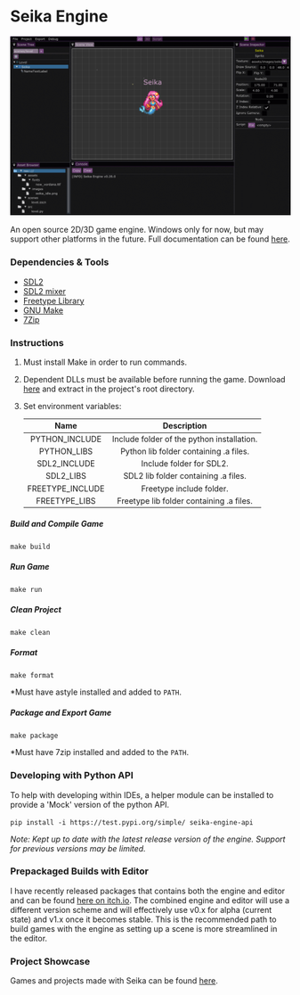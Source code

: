 # Seika Engine


![Seika Engine Editor Screenshot](https://raw.githubusercontent.com/Chukobyte/seika-engine/main/assets/images/docs/seika_engine_editor_preview.gif)

An open source 2D/3D game engine.  Windows only for now, but may support other platforms in the future.  Full documentation can be found [here](https://chukobyte.github.io/seika-engine/).

### Dependencies & Tools

* [SDL2](https://www.libsdl.org/download-2.0.php)
* [SDL2 mixer](https://libsdl.org/projects/SDL_mixer/)
* [Freetype Library](https://www.freetype.org/download.html)
* [GNU Make](http://gnuwin32.sourceforge.net/packages/make.htm)
* [7Zip](https://www.7-zip.org/download.html)

### Instructions

1. Must install Make in order to run commands.

2. Dependent DLLs must be available before running the game.  Download [here](https://www.dropbox.com/s/0439l1btc76wbef/rbe_windows_dependencies.zip?dl=1) and extract in the project's root directory.

3. Set environment variables:

   | Name             | Description                                |
   |:----------------:|:------------------------------------------:|
   | PYTHON_INCLUDE   | Include folder of the python installation. |
   | PYTHON_LIBS      | Python lib folder containing .a files.     |
   | SDL2_INCLUDE     | Include folder for SDL2.                   |
   | SDL2_LIBS        | SDL2 lib folder containing .a files.       |
   | FREETYPE_INCLUDE | Freetype include folder.                   |
   | FREETYPE_LIBS    | Freetype lib folder containing .a files.   |

##### Build and Compile Game

`make build`

##### Run Game

`make run`

##### Clean Project

`make clean`

##### Format

`make format`

*Must have astyle installed and added to `PATH`.

##### Package and Export Game

`make package`

*Must have 7zip installed and added to the `PATH`.

### Developing with Python API

To help with developing within IDEs, a helper module can be installed to provide a 'Mock' version of the python API.

`pip install -i https://test.pypi.org/simple/ seika-engine-api`

*Note: Kept up to date with the latest release version of the engine.  Support for previous versions may be limited.*

### Prepackaged Builds with Editor

I have recently released packages that contains both the engine and editor and can be found [here on itch.io](https://chukobyte.itch.io/seika).  The combined engine and editor will use a different version scheme and will effectively use v0.x for alpha (current state) and v1.x once it becomes stable.  This is the recommended path to build games with the engine as setting up a scene is more streamlined in the editor.

### Project Showcase

Games and projects made with Seika can be found [here](https://chukobyte.github.io/seika-engine/showcase/projects_made_with_seika/).
